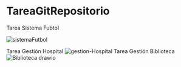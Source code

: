 # TareaGitRepositorio
Tarea Sistema Fubtol

![sistemaFutbol](https://github.com/user-attachments/assets/77177889-6043-4322-8aeb-f0a2696aa03b)


Tarea Gestión Hospital
![gestion-Hospital](https://github.com/PacchaDavid/TareaGitRepositorio/assets/166522789/af79aedd-4711-4868-a254-92de4c880a43)
Tarea Gestión Biblioteca
![Biblioteca drawio](https://github.com/PacchaDavid/TareaGitRepositorio/assets/166522789/3adbb59d-dfed-46da-b889-b5638c22cf1d)
